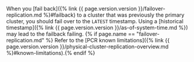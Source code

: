 When you [fail back]({% link {{ page.version.version }}/failover-replication.md %}#failback) to a cluster that was previously the primary cluster, you should fail over to the `LATEST` timestamp. Using a [historical timestamp]({% link {{ page.version.version }}/as-of-system-time.md %}) may lead to the failback failing. {% if page.name == "failover-replication.md" %} Refer to the [PCR known limitations]({% link {{ page.version.version }}/physical-cluster-replication-overview.md %}#known-limitations).{% endif %}